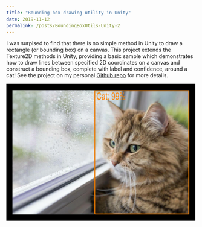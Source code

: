 ```yaml
---
title: "Bounding box drawing utility in Unity"
date: 2019-11-12
permalink: /posts/BoundingBoxUtils-Unity-2
---
```


I was surpised to find that there is no simple method in Unity to draw a rectangle (or bounding box) on a canvas. This project extends the Texture2D methods in Unity, providing a basic sample which demonstrates how to draw lines between specified 2D coordinates on a canvas and construct a bounding box, complete with label and confidence, around a cat! See the project on my personal [Github repo](https://github.com/doughtmw/BoundingBoxUtils-Unity) for more details.

<img src="/images/catBoundingBox.jpg" align="left" width="500">
